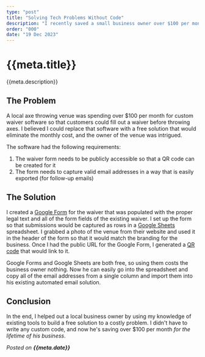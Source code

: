 ```yaml
---
type: "post"
title: "Solving Tech Problems Without Code"
description: "I recently saved a small business owner over $100 per month by solving a tech problem without writing any code."
order: "000"
date: "19 Dec 2023"
---
```


# {{meta.title}}

{{meta.description}}

## The Problem

A local axe throwing venue was spending over $100 per month for custom waiver software so that customers could fill out a waiver before throwing axes. I believed I could replace that software with a free solution that would eliminate the monthly cost, and the owner of the venue was intrigued.

The software had the following requirements:

1. The waiver form needs to be publicly accessible so that a QR code can be created for it
1. The form needs to capture valid email addresses in a way that is easily exported (for follow-up emails)

## The Solution

I created a [Google Form](https://forms.google.com) for the waiver that was populated with the proper legal text and all of the form fields of the existing waiver. I set up the form so that submissions would be captured as rows in a [Google Sheets](https://sheets.google.com) spreadsheet. I grabbed a photo of the venue from their website and used it in the header of the form so that it would match the branding for the business. Once I had the public URL for the Google Form, I generated a [QR code](https://www.qr-code-generator.com) that would link to it.

Google Forms and Google Sheets are both free, so using them costs the business owner nothing. Now he can easily go into the spreadsheet and copy all of the email addresses from a single column and import them into his existing automated email solution.

## Conclusion

In the end, I helped out a local business owner by using my knowledge of existing tools to build a free solution to a costly problem. I didn't have to write any custom code, and now he's saving over $100 per month *for the lifetime of his business*.

*Posted on **{{meta.date}}***
